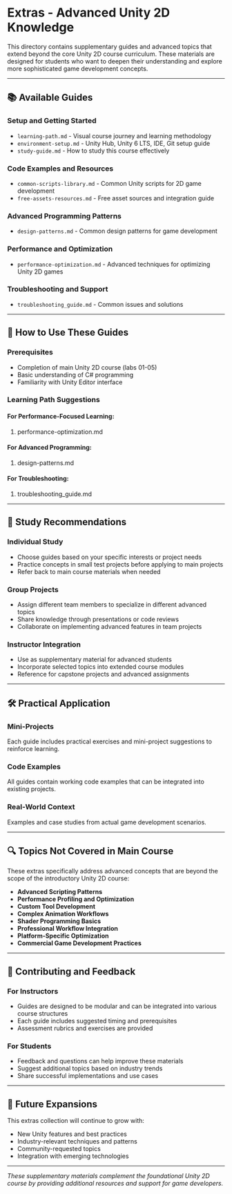 # Extras - Advanced Unity 2D Knowledge

This directory contains supplementary guides and advanced topics that extend beyond the core Unity 2D course curriculum. These materials are designed for students who want to deepen their understanding and explore more sophisticated game development concepts.

---

## 📚 **Available Guides**

### **Setup and Getting Started**
- `learning-path.md` - Visual course journey and learning methodology
- `environment-setup.md` - Unity Hub, Unity 6 LTS, IDE, Git setup guide
- `study-guide.md` - How to study this course effectively

### **Code Examples and Resources**
- `common-scripts-library.md` - Common Unity scripts for 2D game development
- `free-assets-resources.md` - Free asset sources and integration guide

### **Advanced Programming Patterns**
- `design-patterns.md` - Common design patterns for game development

### **Performance and Optimization**
- `performance-optimization.md` - Advanced techniques for optimizing Unity 2D games

### **Troubleshooting and Support**
- `troubleshooting_guide.md` - Common issues and solutions


---

## 🎯 **How to Use These Guides**

### **Prerequisites**
- Completion of main Unity 2D course (labs 01-05)
- Basic understanding of C# programming
- Familiarity with Unity Editor interface

### **Learning Path Suggestions**

#### **For Performance-Focused Learning:**
1. performance-optimization.md

#### **For Advanced Programming:**
1. design-patterns.md

#### **For Troubleshooting:**
1. troubleshooting_guide.md

---

## 📖 **Study Recommendations**

### **Individual Study**
- Choose guides based on your specific interests or project needs
- Practice concepts in small test projects before applying to main projects
- Refer back to main course materials when needed

### **Group Projects**
- Assign different team members to specialize in different advanced topics
- Share knowledge through presentations or code reviews
- Collaborate on implementing advanced features in team projects

### **Instructor Integration**
- Use as supplementary material for advanced students
- Incorporate selected topics into extended course modules
- Reference for capstone projects and advanced assignments

---

## 🛠️ **Practical Application**

### **Mini-Projects**
Each guide includes practical exercises and mini-project suggestions to reinforce learning.

### **Code Examples**
All guides contain working code examples that can be integrated into existing projects.

### **Real-World Context**
Examples and case studies from actual game development scenarios.

---

## 🔍 **Topics Not Covered in Main Course**

These extras specifically address advanced concepts that are beyond the scope of the introductory Unity 2D course:

- **Advanced Scripting Patterns**
- **Performance Profiling and Optimization**
- **Custom Tool Development**
- **Complex Animation Workflows**
- **Shader Programming Basics**
- **Professional Workflow Integration**
- **Platform-Specific Optimization**
- **Commercial Game Development Practices**

---

## 📝 **Contributing and Feedback**

### **For Instructors**
- Guides are designed to be modular and can be integrated into various course structures
- Each guide includes suggested timing and prerequisites
- Assessment rubrics and exercises are provided

### **For Students**
- Feedback and questions can help improve these materials
- Suggest additional topics based on industry trends
- Share successful implementations and use cases

---

## 🚀 **Future Expansions**

This extras collection will continue to grow with:
- New Unity features and best practices
- Industry-relevant techniques and patterns
- Community-requested topics
- Integration with emerging technologies

---

*These supplementary materials complement the foundational Unity 2D course by providing additional resources and support for game developers.*